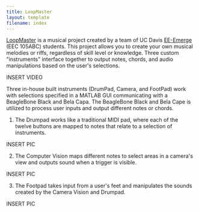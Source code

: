 ```yaml
---
title: LoopMaster
layout: template
filename: index
--- 
```


[LoopMaster](https://neilkatahira.github.io/EE-Emerge-2020-Loopmaster/) is a musical project created by a team of UC Davis [EE-Emerge](https://www.ece.ucdavis.edu/ieee/home/ee-emerge/) (EEC 105ABC) students. This project allows you to create your own musical melodies or riffs, regardless of skill level or knowledge. Three custom "instruments" interface together to output notes, chords, and audio manipulations based on the user's selections.


INSERT VIDEO  

Three in-house built instruments (DrumPad, Camera, and FootPad) work with selections specified in a MATLAB GUI communicating with a BeagleBone Black and Bela Capa.  The BeagleBone Black and Bela Cape is utilized to process user inputs and output different notes or chords.

1. The Drumpad works like a traditional MIDI pad, where each of the twelve buttons are mapped to notes that relate to a selection of instruments.  

 INSERT PIC  
 
 
2. The Computer Vision maps different notes to select areas in a camera's view and outputs sound when a trigger is visible.  

INSERT PIC  
 
 
3. The Footpad takes input from a user's feet and manipulates the sounds created by the Camera Vision and Drumpad.  
 
 INSERT PIC  
